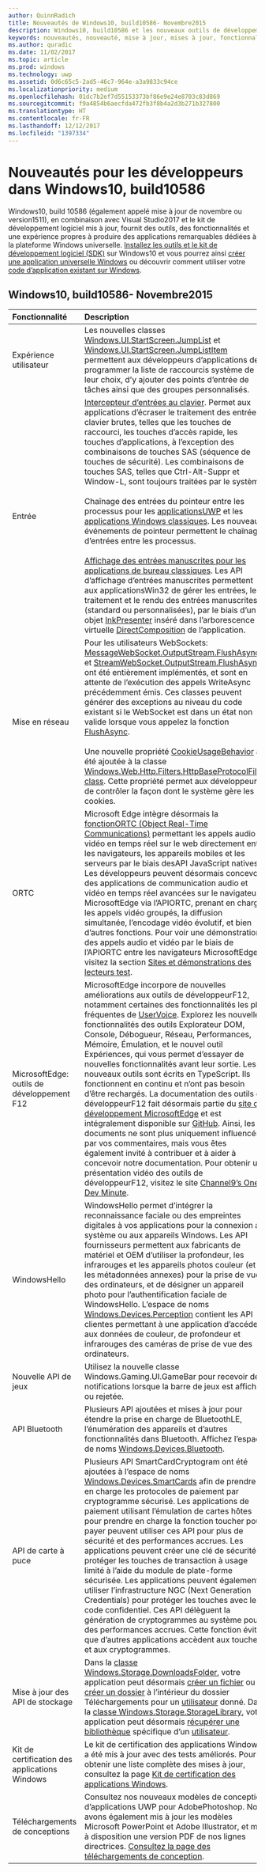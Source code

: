 ```yaml
---
author: QuinnRadich
title: Nouveautés de Windows10, build10586- Novembre2015
description: Windows10, build10586 et les nouveaux outils de développement offrent les outils, fonctionnalités et expériences optimisés par la nouvelle plateforme Windows universelle.
keywords: nouveautés, nouveauté, mise à jour, mises à jour, fonctionnalités, nouveau, Windows10, 1511, novembre, 10586
ms.author: quradic
ms.date: 11/02/2017
ms.topic: article
ms.prod: windows
ms.technology: uwp
ms.assetid: 0d6c65c5-2ad5-46c7-964e-a3a9833c94ce
ms.localizationpriority: medium
ms.openlocfilehash: 01dc7b2ef7d55153373bf86e9e24e8703c83d869
ms.sourcegitcommit: f9a4854b6aecfda472fb3f8b4a2d3b271b327800
ms.translationtype: HT
ms.contentlocale: fr-FR
ms.lasthandoff: 12/12/2017
ms.locfileid: "1397334"
---
```

# <a name="whats-new-in-windows-10-for-developers-build-10586"></a>Nouveautés pour les développeurs dans Windows10, build10586

Windows10, build 10586 (également appelé mise à jour de novembre ou version1511), en combinaison avec Visual Studio2017 et le kit de développement logiciel mis à jour, fournit des outils, des fonctionnalités et une expérience propres à produire des applications remarquables dédiées à la plateforme Windows universelle. [Installez les outils et le kit de développement logiciel (SDK)](http://go.microsoft.com/fwlink/?LinkId=821431) sur Windows10 et vous pourrez ainsi [créer une application universelle Windows](../get-started/create-uwp-apps.md) ou découvrir comment utiliser votre [code d’application existant sur Windows](../porting/index.md).

## <a name="windows-10-build-10586---november-2015"></a>Windows10, build10586- Novembre2015

Fonctionnalité | Description
 :---- | :----
 Expérience utilisateur | Les nouvelles classes [Windows.UI.StartScreen.JumpList](https://msdn.microsoft.com/library/windows/apps/windows.ui.startscreen.aspx) et [Windows.UI.StartScreen.JumpListItem](https://msdn.microsoft.com/library/windows/apps/windows.ui.startscreen.aspx) permettent aux développeurs d’applications de programmer la liste de raccourcis système de leur choix, d’y ajouter des points d’entrée de tâches ainsi que des groupes personnalisés.
 Entrée | [Intercepteur d’entrées au clavier](https://msdn.microsoft.com/library/windows/apps/windows.ui.input.keyboarddeliveryinterceptor.aspx). Permet aux applications d’écraser le traitement des entrées clavier brutes, telles que les touches de raccourci, les touches d’accès rapide, les touches d’applications, à l’exception des combinaisons de touches SAS (séquence de touches de sécurité). Les combinaisons de touches SAS, telles que Ctrl-Alt-Suppr et Window-L, sont toujours traitées par le système. <br /><br />Chaînage des entrées du pointeur entre les processus pour les [applicationsUWP](https://msdn.microsoft.com/library/windows/apps/windows.ui.core.corewindow.aspx) et les [applications Windows classiques](https://msdn.microsoft.com/library/windows/desktop/hh454903(v=vs.85).aspx). Les nouveaux événements de pointeur permettent le chaînage d’entrées entre les processus. <br /><br />[Affichage des entrées manuscrites pour les applications de bureau classiques](https://msdn.microsoft.com/library/windows/desktop/mt622165(v=vs.85).aspx). Les API d’affichage d’entrées manuscrites permettent aux applicationsWin32 de gérer les entrées, le traitement et le rendu des entrées manuscrites (standard ou personnalisées), par le biais d’un objet [InkPresenter](https://msdn.microsoft.com/library/windows/desktop/windows.ui.input.inking.inkpresenter.aspx) inséré dans l’arborescence virtuelle [DirectComposition](https://msdn.microsoft.com/library/windows/desktop/hh437371(v=vs.85).aspx) de l’application.
Mise en réseau | Pour les utilisateurs WebSockets: [MessageWebSocket.OutputStream.FlushAsync](https://msdn.microsoft.com/library/windows/apps/windows.storage.streams.datawriter.flushasync.aspx) et [StreamWebSocket.OutputStream.FlushAsync](https://msdn.microsoft.com/library/windows/apps/windows.storage.streams.datawriter.flushasync.aspx) ont été entièrement implémentés, et sont en attente de l’exécution des appels WriteAsync précédemment émis. Ces classes peuvent générer des exceptions au niveau du code existant si le WebSocket est dans un état non valide lorsque vous appelez la fonction [FlushAsync](https://msdn.microsoft.com/library/windows/apps/windows.storage.streams.datawriter.flushasync.aspx). <br /><br />Une nouvelle propriété [CookieUsageBehavior](https://msdn.microsoft.com/library/windows/apps/windows.web.http.filters.httpbaseprotocolfilter.aspx) a été ajoutée à la classe [Windows.Web.Http.Filters.HttpBaseProtocolFilter class](https://msdn.microsoft.com/library/windows/apps/windows.web.http.filters.httpbaseprotocolfilter.aspx). Cette propriété permet aux développeurs de contrôler la façon dont le système gère les cookies.
ORTC | Microsoft Edge intègre désormais la [fonctionORTC (Object Real-Time Communications)](https://msdn.microsoft.com/library/mt433097(v=vs.85).aspx) permettant les appels audio et vidéo en temps réel sur le web directement entre les navigateurs, les appareils mobiles et les serveurs par le biais desAPI JavaScript natives. Les développeurs peuvent désormais concevoir des applications de communication audio et vidéo en temps réel avancées sur le navigateur MicrosoftEdge via l’APIORTC, prenant en charge les appels vidéo groupés, la diffusion simultanée, l’encodage vidéo évolutif, et bien d’autres fonctions. Pour voir une démonstration des appels audio et vidéo par le biais de l’APIORTC entre les navigateurs MicrosoftEdge, visitez la section [Sites et démonstrations des lecteurs test](https://developer.microsoft.com/microsoft-edge/testdrive/demos/ortcdemo/).
MicrosoftEdge: outils de développement F12 | MicrosoftEdge incorpore de nouvelles améliorations aux outils de développeurF12, notamment certaines des fonctionnalités les plus fréquentes de [UserVoice](https://wpdev.uservoice.com/forums/257854-microsoft-edge-developer). Explorez les nouvelles fonctionnalités des outils Explorateur DOM, Console, Débogueur, Réseau, Performances, Mémoire, Émulation, et le nouvel outil Expériences, qui vous permet d’essayer de nouvelles fonctionnalités avant leur sortie. Les nouveaux outils sont écrits en TypeScript. Ils fonctionnent en continu et n’ont pas besoin d’être rechargés. La documentation des outils de développeurF12 fait désormais partie du [site de développement MicrosoftEdge](https://developer.microsoft.com/microsoft-edge/) et est intégralement disponible sur [GitHub](https://github.com/MicrosoftEdge/MicrosoftEdge-Documentation). Ainsi, les documents ne sont plus uniquement influencés par vos commentaires, mais vous êtes également invité à contribuer et à aider à concevoir notre documentation. Pour obtenir une présentation vidéo des outils de développeurF12, visitez le site [Channel9’s One Dev Minute](https://channel9.msdn.com/Blogs/One-Dev-Minute/Microsoft-Edge-F12-tools).
WindowsHello | WindowsHello permet d’intégrer la reconnaissance faciale ou des empreintes digitales à vos applications pour la connexion au système ou aux appareils Windows. Les API fournisseurs permettent aux fabricants de matériel et OEM d’utiliser la profondeur, les infrarouges et les appareils photos couleur (et les métadonnées annexes) pour la prise de vue des ordinateurs, et de désigner un appareil photo pour l’authentification faciale de WindowsHello. L’espace de noms [Windows.Devices.Perception](https://msdn.microsoft.com/library/windows/apps/windows.devices.perception.aspx) contient les API clientes permettant à une application d’accéder aux données de couleur, de profondeur et infrarouges des caméras de prise de vue des ordinateurs.
Nouvelle API de jeux | Utilisez la nouvelle classe Windows.Gaming.UI.GameBar pour recevoir des notifications lorsque la barre de jeux est affichée ou rejetée.
API Bluetooth | Plusieurs API ajoutées et mises à jour pour étendre la prise en charge de BluetoothLE, l’énumération des appareils et d’autres fonctionnalités dans Bluetooth. Affichez l’espace de noms [Windows.Devices.Bluetooth](https://msdn.microsoft.com/library/windows/apps/windows.devices.bluetooth.aspx).
API de carte à puce | Plusieurs API SmartCardCryptogram ont été ajoutées à l’espace de noms [Windows.Devices.SmartCards](https://msdn.microsoft.com/library/windows/apps/windows.devices.smartcards.aspx) afin de prendre en charge les protocoles de paiement par cryptogramme sécurisé. Les applications de paiement utilisant l’émulation de cartes hôtes pour prendre en charge la fonction toucher pour payer peuvent utiliser ces API pour plus de sécurité et des performances accrues. Les applications peuvent créer une clé de sécurité et protéger les touches de transaction à usage limité à l’aide du module de plate-forme sécurisée. Les applications peuvent également utiliser l’infrastructure NGC (Next Generation Credentials) pour protéger les touches avec le code confidentiel. Ces API délèguent la génération de cryptogrammes au système pour des performances accrues. Cette fonction évite que d’autres applications accèdent aux touches et aux cryptogrammes.
Mise à jour des API de stockage | Dans la [classe Windows.Storage.DownloadsFolder](https://msdn.microsoft.com/library/windows/apps/windows.storage.downloadsfolder.aspx), votre application peut désormais [créer un fichier](https://msdn.microsoft.com/library/windows/apps/windows.storage.downloadsfolder.createfileforuserasync.aspx) ou [créer un dossier](https://msdn.microsoft.com/library/windows/apps/windows.storage.downloadsfolder.createfolderforuserasync.aspx) à l’intérieur du dossier Téléchargements pour un [utilisateur](https://msdn.microsoft.com/library/windows/apps/windows.system.user.aspx) donné. Dans la [classe Windows.Storage.StorageLibrary](https://msdn.microsoft.com/library/windows/apps/windows.storage.storagelibrary.aspx), votre application peut désormais [récupérer une bibliothèque](https://msdn.microsoft.com/library/windows/apps/windows.storage.storagelibrary.getlibraryforuserasync.aspx) spécifique d’un [utilisateur](https://msdn.microsoft.com/library/windows/apps/windows.system.user.aspx).
Kit de certification des applications Windows | Le kit de certification des applications Windows a été mis à jour avec des tests améliorés. Pour obtenir une liste complète des mises à jour, consultez la page [Kit de certification des applications Windows](https://developer.microsoft.com/windows/develop/app-certification-kit).
Téléchargements de conceptions | Consultez nos nouveaux modèles de conception d’applications UWP pour AdobePhotoshop. Nous avons également mis à jour les modèles Microsoft PowerPoint et Adobe Illustrator, et mis à disposition une version PDF de nos lignes directrices. [Consultez la page des téléchargements de conception](https://developer.microsoft.com/windows/design/assets).